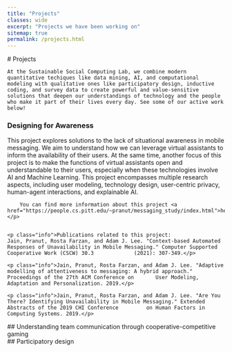 ```yaml
---
title: "Projects"
classes: wide
excerpt: "Projects we have been working on"
sitemap: true
permalink: /projects.html
---
```


<div class="projects-page">
    # Projects

    At the Sustainable Social Computing Lab, we combine modern quantitative techiques like data mining, AI, and computational modeling with qualitative ones like participatory design, inductive coding, and survey data to create powerful and value-sensitive solutions that deepen our understandings of technology and the people who make it part of their lives every day. See some of our active work below!
</div>

<div>
    <h3>Designing for Awareness</h3>
    <p class="info">This project explores solutions to the lack of situational awareness in mobile messaging. We aim to understand how we can leverage virtual assistants to            inform the availability of their users. At the same time, another focus of this project is to make the functions of virtual assistants open and understandable to their         users, especially when these technologies involve AI and Machine Learning. This project encompasses multiple research aspects, including user modeling, technology design,          user-centric privacy, human-agent interactions, and explainable AI.

        You can find more information about this project <a href="https://people.cs.pitt.edu/~pranut/messaging_study/index.html">here</a>.</p>
    
    
    <p class="info">Publications related to this project:
    Jain, Pranut, Rosta Farzan, and Adam J. Lee. "Context-based Automated Responses of Unavailability in Mobile Messaging." Computer Supported Cooperative Work (CSCW) 30.3             (2021): 307-349.</p>
    
    <p class="info">Jain, Pranut, Rosta Farzan, and Adam J. Lee. "Adaptive modelling of attentiveness to messaging: A hybrid approach." Proceedings of the 27th ACM Conference on       User Modeling, Adaptation and Personalization. 2019.</p>
    
    <p class="info">Jain, Pranut, Rosta Farzan, and Adam J. Lee. "Are You There? Identifying Unavailability in Mobile Messaging." Extended Abstracts of the 2019 CHI Conference         on Human Factors in Computing Systems. 2019.</p>
</div>

<div>
    ## Understanding team communication through cooperative-competitive gaming
</div>

<div>
    ## Participatory design
</div>
